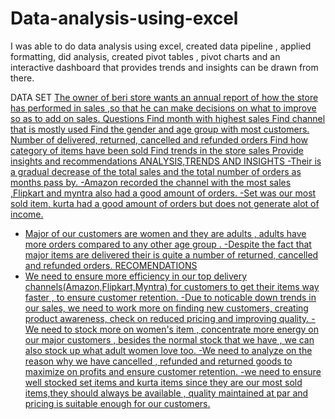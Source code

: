 # Data-analysis-using-excel
I was able to do data analysis using excel, created data pipeline , applied formatting, did analysis, created pivot tables , pivot charts and an interactive dashboard that provides trends and insights can be drawn from there.

DATA SET 
<a href="https://github.com/berisab/Data-analysis-using-excel/blob/main/my%20project.xlsx">
The owner of beri store wants an annual report of how the store has performed in sales ,so that he can make decisions on what to improve so as to add on sales.
Questions
Find month with highest sales
Find channel that is mostly used 
Find the gender and age group with most customers.
Number of delivered, returned, cancelled and refunded orders
Find how category of items have been sold
Find trends in the store sales
Provide insights and recommendations
ANALYSIS,TRENDS AND INSIGHTS
-Their is a gradual decrease of the total sales and the total number of orders as months pass by.
-Amazon recorded the channel with the most sales ,Flipkart and myntra also had a good amount 
of orders.
-Set was our most sold item, kurta had a good amount of orders but does not generate alot of income.
- Major of our customers are women and they are adults , adults have more orders compared to any other age group
.
-Despite the fact that major items are delivered their is quite a number of returned, cancelled and refunded orders.
RECOMENDATIONS
- We need to ensure more efficiency in our top delivery channels(Amazon,Flipkart,Myntra) for customers to get their items way faster , to ensure customer retention.
-Due to noticable down trends in our sales, we need to work more on finding new customers, creating product awareness, check on reduced pricing and improving quality.
-We need to stock more on women's item , concentrate more energy on our major customers , besides the normal stock that we have , we can also stock up what adult women love too.
-We need to analyze on the reason why we have cancelled , refunded and returned goods to maximize on profits and ensure customer retention.
-we need to ensure well stocked set items and kurta items since they are our most sold items,they should always be available , quality maintained at par and pricing is suitable enough for our customers.
